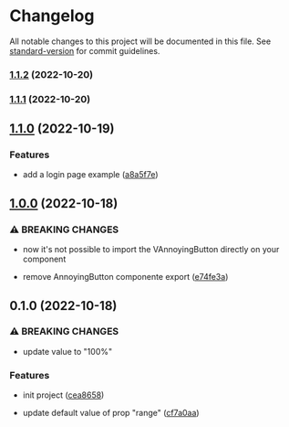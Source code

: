 # Changelog

All notable changes to this project will be documented in this file. See [standard-version](https://github.com/conventional-changelog/standard-version) for commit guidelines.

### [1.1.2](https://github.com/mokkapps/changelog-generator-demo/compare/v1.1.1...v1.1.2) (2022-10-20)

### [1.1.1](https://github.com/mokkapps/changelog-generator-demo/compare/v1.1.0...v1.1.1) (2022-10-20)

## [1.1.0](https://github.com/mokkapps/changelog-generator-demo/compare/v1.0.0...v1.1.0) (2022-10-19)


### Features

* add a login page example ([a8a5f7e](https://github.com/mokkapps/changelog-generator-demo/commits/a8a5f7ee417f19b980fb4537e9341b17d12fe823))

## [1.0.0](https://github.com/mokkapps/changelog-generator-demo/compare/v0.1.0...v1.0.0) (2022-10-18)


### ⚠ BREAKING CHANGES

* now it's not possible to import the VAnnoyingButton directly on your component

* remove AnnoyingButton componente export ([e74fe3a](https://github.com/mokkapps/changelog-generator-demo/commits/e74fe3ad520e8169ec7692d030bb6c9479eca76a))

## 0.1.0 (2022-10-18)


### ⚠ BREAKING CHANGES

* update value to "100%"

### Features

* init project ([cea8658](https://github.com/mokkapps/changelog-generator-demo/commits/cea8658dddabc5f10837316b97879ca463d3ae65))


* update default value of prop "range" ([cf7a0aa](https://github.com/mokkapps/changelog-generator-demo/commits/cf7a0aa159eedc8e6790e33a3b184b3ea8cbf6e7))

